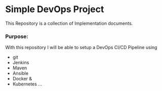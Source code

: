 # Simple DevOps Project

This Repository is a collection of Implementation documents. 

### Purpose:
With this repository I will be able to setup a DevOps CI/CD Pipeline using
- git
- Jenkins
- Maven
- Ansible
- Docker &
- Kubernetes
...

